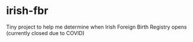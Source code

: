 # irish-fbr
Tiny project to help me determine when Irish Foreign Birth Registry opens (currently closed due to COVID)
